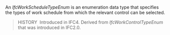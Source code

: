 ﻿An _IfcWorkScheduleTypeEnum_ is an enumeration data type that specifies the types of work schedule from which the relevant control can be selected.

> HISTORY&nbsp; Introduced in IFC4. Derived from _IfcWorkControlTypeEnum_ that was introduced in IFC2.0.